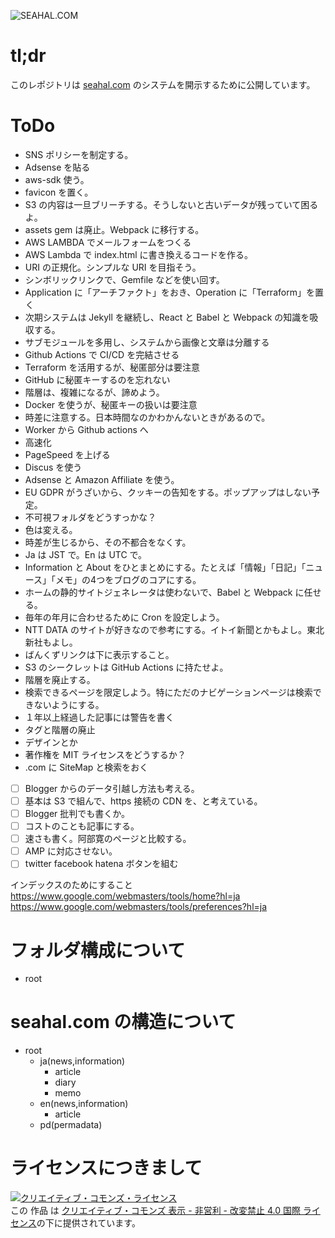 ![SEAHAL.COM](https://github.com/seahal/com/workflows/SEAHAL.COM/badge.svg)

# tl;dr
このレポジトリは [seahal.com](https://seahal.com) のシステムを開示するために公開しています。

# ToDo
- SNS ポリシーを制定する。
- Adsense を貼る
- aws-sdk 使う。
- favicon を置く。
- S3 の内容は一旦ブリーチする。そうしないと古いデータが残っていて困るよ。
- assets gem は廃止。Webpack に移行する。
- AWS LAMBDA でメールフォームをつくる
- AWS Lambda で index.html に書き換えるコードを作る。
- URI の正規化。シンプルな URI を目指そう。
- シンボリックリンクで、Gemfile などを使い回す。
- Application に「アーチファクト」をおき、Operation に「Terraform」を置く
- 次期システムは Jekyll を継続し、React と Babel と Webpack の知識を吸収する。
- サブモジュールを多用し、システムから画像と文章は分離する
- Github Actions で CI/CD を完結させる
- Terraform を活用するが、秘匿部分は要注意
- GitHub に秘匿キーするのを忘れない
- 階層は、複雑になるが、諦めよう。
- Docker を使うが、秘匿キーの扱いは要注意
- 時差に注意する。日本時間なのかわかんないときがあるので。
- Worker から Github actions へ
- 高速化
- PageSpeed を上げる
- Discus を使う
- Adsense と Amazon Affiliate を使う。
- EU GDPR がうざいから、クッキーの告知をする。ポップアップはしない予定。
- 不可視フォルダをどうすっかな？
- 色は変える。
- 時差が生じるから、その不都合をなくす。
- Ja は JST で。En は UTC で。
- Information と About をひとまとめにする。たとえば「情報」「日記」「ニュース」「メモ」の4つをブログのコアにする。
- ホームの静的サイトジェネレータは使わないで、Babel と Webpack に任せる。
- 毎年の年月に合わせるために Cron を設定しよう。
- NTT DATA のサイトが好きなので参考にする。イトイ新聞とかもよし。東北新社もよし。
- ばんくずリンクは下に表示すること。
- S3 のシークレットは GitHub Actions に持たせよ。
- 階層を廃止する。
- 検索できるページを限定しよう。特にただのナビゲーションページは検索できないようにする。
- １年以上経過した記事には警告を書く
- タグと階層の廃止
- デザインとか
- 著作権を MIT ライセンスをどうするか？
- .com に SiteMap と検索をおく
- [ ] Blogger からのデータ引越し方法も考える。
- [ ] 基本は S3 で組んで、https 接続の CDN を、と考えている。
- [ ] Blogger 批判でも書くか。
- [ ] コストのことも記事にする。
- [ ] 速さも書く。阿部寛のページと比較する。
- [ ] AMP に対応させない。
- [ ] twitter facebook hatena ボタンを組む

インデックスのためにすること
https://www.google.com/webmasters/tools/home?hl=ja
https://www.google.com/webmasters/tools/preferences?hl=ja

# フォルダ構成について
- root

# seahal.com の構造について
- root
  - ja(news,information)
    - article
    - diary
    - memo
  - en(news,information)
    - article
  - pd(permadata)


# ライセンスにつきまして
<a rel="license" href="http://creativecommons.org/licenses/by-nc-nd/4.0/"><img alt="クリエイティブ・コモンズ・ライセンス" style="border-width:0" src="https://i.creativecommons.org/l/by-nc-nd/4.0/88x31.png" /></a><br />この 作品 は <a rel="license" href="http://creativecommons.org/licenses/by-nc-nd/4.0/">クリエイティブ・コモンズ 表示 - 非営利 - 改変禁止 4.0 国際 ライセンス</a>の下に提供されています。


